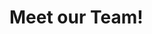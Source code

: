 # Meet our Team!
<html>
<head>
   <p><font face="Times new roman"></font><font color="red"></font><Want to meet the team behind it all?></p>
</head>
<body>
  <size>
</body>
</html>
